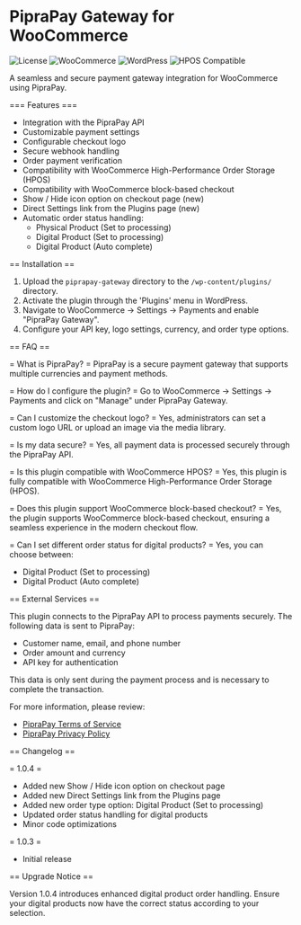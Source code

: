 # PipraPay Gateway for WooCommerce

![License](https://img.shields.io/badge/license-GPLv2%20or%20later-blue.svg)
![WooCommerce](https://img.shields.io/badge/WooCommerce-3.0%2B-orange.svg)
![WordPress](https://img.shields.io/badge/WordPress-6.7%2B-blue.svg)
![HPOS Compatible](https://img.shields.io/badge/HPOS-Compatible-success.svg)

A seamless and secure payment gateway integration for WooCommerce using PipraPay.

=== Features ===
* Integration with the PipraPay API
* Customizable payment settings
* Configurable checkout logo
* Secure webhook handling
* Order payment verification
* Compatibility with WooCommerce High-Performance Order Storage (HPOS)
* Compatibility with WooCommerce block-based checkout
* Show / Hide icon option on checkout page (new)
* Direct Settings link from the Plugins page (new)
* Automatic order status handling:
  - Physical Product (Set to processing)
  - Digital Product (Set to processing)
  - Digital Product (Auto complete)

== Installation ==

1. Upload the `piprapay-gateway` directory to the `/wp-content/plugins/` directory.
2. Activate the plugin through the 'Plugins' menu in WordPress.
3. Navigate to WooCommerce → Settings → Payments and enable "PipraPay Gateway".
4. Configure your API key, logo settings, currency, and order type options.

== FAQ ==

= What is PipraPay? =
PipraPay is a secure payment gateway that supports multiple currencies and payment methods.

= How do I configure the plugin? =
Go to WooCommerce → Settings → Payments and click on "Manage" under PipraPay Gateway.

= Can I customize the checkout logo? =
Yes, administrators can set a custom logo URL or upload an image via the media library.

= Is my data secure? =
Yes, all payment data is processed securely through the PipraPay API.

= Is this plugin compatible with WooCommerce HPOS? =
Yes, this plugin is fully compatible with WooCommerce High-Performance Order Storage (HPOS).

= Does this plugin support WooCommerce block-based checkout? =
Yes, the plugin supports WooCommerce block-based checkout, ensuring a seamless experience in the modern checkout flow.

= Can I set different order status for digital products? =
Yes, you can choose between:
* Digital Product (Set to processing)
* Digital Product (Auto complete)

== External Services ==

This plugin connects to the PipraPay API to process payments securely. The following data is sent to PipraPay:

* Customer name, email, and phone number
* Order amount and currency
* API key for authentication

This data is only sent during the payment process and is necessary to complete the transaction.

For more information, please review:
* [PipraPay Terms of Service](https://piprapay.com/terms)
* [PipraPay Privacy Policy](https://piprapay.com/privacy)

== Changelog ==

= 1.0.4 =
* Added new Show / Hide icon option on checkout page
* Added new Direct Settings link from the Plugins page
* Added new order type option: Digital Product (Set to processing)
* Updated order status handling for digital products
* Minor code optimizations

= 1.0.3 =
* Initial release

== Upgrade Notice ==

Version 1.0.4 introduces enhanced digital product order handling. Ensure your digital products now have the correct status according to your selection.

